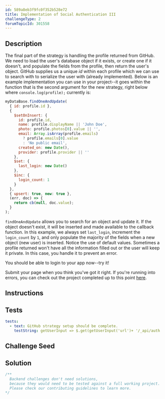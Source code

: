```yaml
---
id: 589a8eb3f9fc0f352b528e72
title: Implementation of Social Authentication III
challengeType: 2
forumTopicId: 301558
---
```


## Description

<section id='description'>

The final part of the strategy is handling the profile returned from GitHub. We need to load the user's database object if it exists, or create one if it doesn't, and populate the fields from the profile, then return the user's object. GitHub supplies us a unique *id* within each profile which we can use to search with to serialize the user with (already implemented). Below is an example implementation you can use in your project--it goes within the function that is the second argument for the new strategy, right below where `console.log(profile);` currently is:

```js
myDataBase.findOneAndUpdate(
  { id: profile.id },
  {
    $setOnInsert: {
      id: profile.id,
      name: profile.displayName || 'John Doe',
      photo: profile.photos[0].value || '',
      email: Array.isArray(profile.emails)
        ? profile.emails[0].value
        : 'No public email',
      created_on: new Date(),
      provider: profile.provider || ''
    },
    $set: {
      last_login: new Date()
    },
    $inc: {
      login_count: 1
    }
  },
  { upsert: true, new: true },
  (err, doc) => {
    return cb(null, doc.value);
  }
);
```

`findOneAndUpdate` allows you to search for an object and update it. If the object doesn't exist, it will be inserted and made available to the callback function. In this example, we always set `last_login`, increment the `login_count` by `1`, and only populate the majority of the fields when a new object (new user) is inserted. Notice the use of default values. Sometimes a profile returned won't have all the information filled out or the user will keep it private. In this case, you handle it to prevent an error.

You should be able to login to your app now--try it!

Submit your page when you think you've got it right. If you're running into errors, you can check out the project completed up to this point [here](https://gist.github.com/camperbot/183e968f0e01d81dde015d45ba9d2745).

</section>

## Instructions

<section id='instructions'>

</section>

## Tests

<section id='tests'>

```yml
tests:
  - text: GitHub strategy setup should be complete.
    testString: getUserInput => $.get(getUserInput('url')+ '/_api/auth.js') .then(data => { assert.match(data, /GitHubStrategy[^]*myDataBase/gi, 'Strategy should use now use the database to search for the user'); assert.match(data, /GitHubStrategy[^]*return cb/gi, 'Strategy should return the callback function "cb"'); }, xhr => { throw new Error(xhr.statusText); })
```

</section>

## Challenge Seed

<section id='challengeSeed'>

</section>

## Solution

<section id='solution'>

```js
/**
  Backend challenges don't need solutions, 
  because they would need to be tested against a full working project. 
  Please check our contributing guidelines to learn more.
*/
```

</section>
